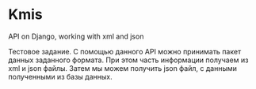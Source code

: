 # Kmis
API on Django, working with xml and json

Тестовое задание. 
С помощью данного API можно принимать пакет данных заданного формата.
При этом часть информации получаем из xml и json файлы.
Затем мы можем получить json файл, с данными полученными из базы данных.
